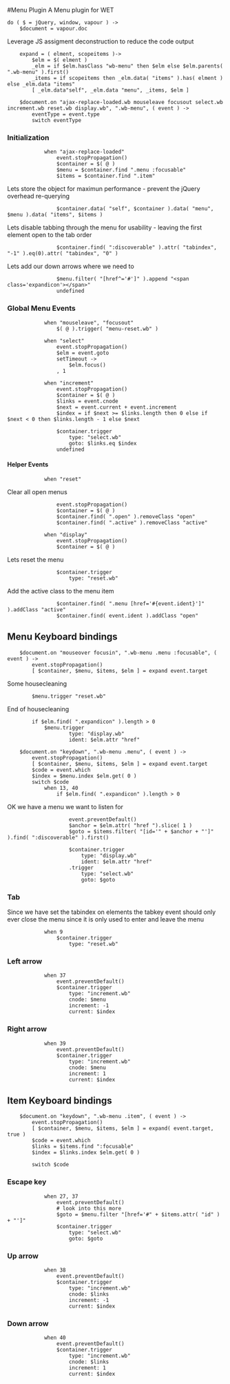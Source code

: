 #Menu Plugin
A Menu plugin for WET

	do ( $ = jQuery, window, vapour ) ->
		$document = vapour.doc

Leverage JS assigment deconstruction to reduce the code output

		expand = ( elment, scopeitems )->
			$elm = $( elment )
			_elm = if $elm.hasClass "wb-menu" then $elm else $elm.parents( ".wb-menu" ).first()
			_items = if scopeitems then _elm.data( "items" ).has( elment ) else _elm.data "items"
			[ _elm.data"self", _elm.data "menu", _items, $elm ]

		$document.on "ajax-replace-loaded.wb mouseleave focusout select.wb increment.wb reset.wb display.wb", ".wb-menu", ( event ) ->
			eventType = event.type
			switch eventType

### Initialization

				when "ajax-replace-loaded"
					event.stopPropagation()
					$container = $( @ )
					$menu = $container.find ".menu :focusable"
					$items = $container.find ".item"

Lets store the object for maximun performance - prevent the jQuery overhead re-querying

					$container.data( "self", $container ).data( "menu", $menu ).data( "items", $items )

Lets disable tabbing through the menu for usability - leaving the first element open to the tab order

					$container.find( ":discoverable" ).attr( "tabindex", "-1" ).eq(0).attr( "tabindex", "0" )

Lets add our down arrows where we need to

					$menu.filter( "[href^='#']" ).append "<span class='expandicon'></span>"
					undefined

### Global Menu Events

				when "mouseleave", "focusout"
					$( @ ).trigger( "menu-reset.wb" )

				when "select"
					event.stopPropagation()
					$elm = event.goto
					setTimeout ->
						$elm.focus()
					, 1

				when "increment"
					event.stopPropagation()
					$container = $( @ )
					$links = event.cnode
					$next = event.current + event.increment
					$index = if $next >= $links.length then 0 else if $next < 0 then $links.length - 1 else $next

					$container.trigger
						type: "select.wb"
						goto: $links.eq $index
					undefined

#### Helper Events
				when "reset"

Clear all open menus

					event.stopPropagation()
					$container = $( @ )
					$container.find( ".open" ).removeClass "open"
					$container.find( ".active" ).removeClass "active"

				when "display"
					event.stopPropagation()
					$container = $( @ )

Lets reset the menu

					$container.trigger
						type: "reset.wb"

Add the active class to the menu item

					$container.find( ".menu [href='#{event.ident}']" ).addClass "active"
					$container.find( event.ident ).addClass "open"

## Menu Keyboard bindings

		$document.on "mouseover focusin", ".wb-menu .menu :focusable", ( event ) ->
			event.stopPropagation()
			[ $container, $menu, $items, $elm ] = expand event.target

Some housecleaning

			$menu.trigger "reset.wb"

End of housecleaning

			if $elm.find( ".expandicon" ).length > 0
				$menu.trigger
						type: "display.wb"
						ident: $elm.attr "href"

		$document.on "keydown", ".wb-menu .menu", ( event ) ->
			event.stopPropagation()
			[ $container, $menu, $items, $elm ] = expand event.target
			$code = event.which
			$index = $menu.index $elm.get( 0 )
			switch $code
				when 13, 40
					if $elm.find( ".expandicon" ).length > 0

OK we have a menu we want to listen for

						event.preventDefault()
						$anchor = $elm.attr( "href ").slice( 1 )
						$goto = $items.filter( "[id='" + $anchor + "']" ).find( ":discoverable" ).first()

						$container.trigger
							type: "display.wb"
							ident: $elm.attr "href"
						.trigger
							type: "select.wb"
							goto: $goto

### Tab
Since we have set the tabindex on elements the tabkey event should only ever close the menu since it is only used to enter and leave the menu

				when 9
					$container.trigger
						type: "reset.wb"

### Left arrow

				when 37
					event.preventDefault()
					$container.trigger
						type: "increment.wb"
						cnode: $menu
						increment: -1
						current: $index

### Right arrow
				when 39
					event.preventDefault()
					$container.trigger
						type: "increment.wb"
						cnode: $menu
						increment: 1
						current: $index


## Item Keyboard bindings

		$document.on "keydown", ".wb-menu .item", ( event ) ->
			event.stopPropagation()
			[ $container, $menu, $items, $elm ] = expand( event.target, true )
			$code = event.which
			$links = $items.find ":focusable"
			$index = $links.index $elm.get( 0 )

			switch $code

### Escape key

				when 27, 37
					event.preventDefault()
					# look into this more
					$goto = $menu.filter "[href='#" + $items.attr( "id" ) + "']"
					$container.trigger
						type: "select.wb"
						goto: $goto

### Up arrow

				when 38
					event.preventDefault()
					$container.trigger
						type: "increment.wb"
						cnode: $links
						increment: -1
						current: $index

### Down arrow
				when 40
					event.preventDefault()
					$container.trigger
						type: "increment.wb"
						cnode: $links
						increment: 1
						current: $index
